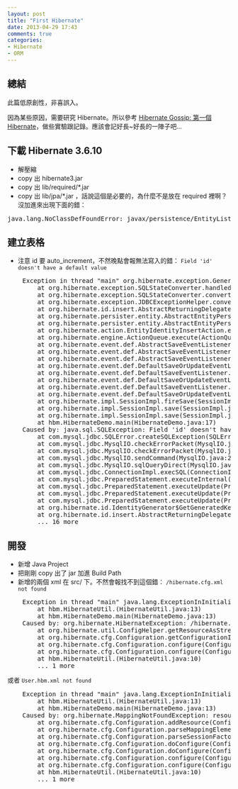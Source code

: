 ```yaml
---
layout: post
title: "First Hibernate"
date: 2013-04-29 17:43
comments: true
categories: 
- Hibernate
- ORM
---
```

## 總結
<pre>
此篇低原創性，非喜誤入。
</pre>

因為某些原因，需要研究 Hibernate。所以參考 [Hibernate Gossip: 第一個 Hibernate](http://openhome.cc/Gossip/HibernateGossip/FirstHibernate.html "Hibernate Gossip: 第一個 Hibernate")，做些實驗跟記錄。應該會記好長~好長的一陣子吧...


## 下載 Hibernate 3.6.10
+ 解壓縮
+ copy 出 hibernate3.jar
+ copy 出 lib/required/*.jar 
+ copy 出 lib/jpa/*.jar ，話說這個是必要的，為什麼不是放在 required 裡啊？沒加進來出現下面的錯：
<pre>
java.lang.NoClassDefFoundError: javax/persistence/EntityListeners
</pre>


## 建立表格
+ 注意 id 要 auto_increment，不然晚點會報無法寫入的錯： `Field 'id' doesn't have a default value`
<pre>
	Exception in thread "main" org.hibernate.exception.GenericJDBCException: could not insert: [hbm.User]
		at org.hibernate.exception.SQLStateConverter.handledNonSpecificException(SQLStateConverter.java:140)
		at org.hibernate.exception.SQLStateConverter.convert(SQLStateConverter.java:128)
		at org.hibernate.exception.JDBCExceptionHelper.convert(JDBCExceptionHelper.java:66)
		at org.hibernate.id.insert.AbstractReturningDelegate.performInsert(AbstractReturningDelegate.java:63)
		at org.hibernate.persister.entity.AbstractEntityPersister.insert(AbstractEntityPersister.java:2346)
		at org.hibernate.persister.entity.AbstractEntityPersister.insert(AbstractEntityPersister.java:2853)
		at org.hibernate.action.EntityIdentityInsertAction.execute(EntityIdentityInsertAction.java:71)
		at org.hibernate.engine.ActionQueue.execute(ActionQueue.java:273)
		at org.hibernate.event.def.AbstractSaveEventListener.performSaveOrReplicate(AbstractSaveEventListener.java:320)
		at org.hibernate.event.def.AbstractSaveEventListener.performSave(AbstractSaveEventListener.java:203)
		at org.hibernate.event.def.AbstractSaveEventListener.saveWithGeneratedId(AbstractSaveEventListener.java:129)
		at org.hibernate.event.def.DefaultSaveOrUpdateEventListener.saveWithGeneratedOrRequestedId(DefaultSaveOrUpdateEventListener.java:210)
		at org.hibernate.event.def.DefaultSaveEventListener.saveWithGeneratedOrRequestedId(DefaultSaveEventListener.java:56)
		at org.hibernate.event.def.DefaultSaveOrUpdateEventListener.entityIsTransient(DefaultSaveOrUpdateEventListener.java:195)
		at org.hibernate.event.def.DefaultSaveEventListener.performSaveOrUpdate(DefaultSaveEventListener.java:50)
		at org.hibernate.event.def.DefaultSaveOrUpdateEventListener.onSaveOrUpdate(DefaultSaveOrUpdateEventListener.java:93)
		at org.hibernate.impl.SessionImpl.fireSave(SessionImpl.java:713)
		at org.hibernate.impl.SessionImpl.save(SessionImpl.java:701)
		at org.hibernate.impl.SessionImpl.save(SessionImpl.java:697)
		at hbm.HibernateDemo.main(HibernateDemo.java:17)
	Caused by: java.sql.SQLException: Field 'id' doesn't have a default value
		at com.mysql.jdbc.SQLError.createSQLException(SQLError.java:1073)
		at com.mysql.jdbc.MysqlIO.checkErrorPacket(MysqlIO.java:3609)
		at com.mysql.jdbc.MysqlIO.checkErrorPacket(MysqlIO.java:3541)
		at com.mysql.jdbc.MysqlIO.sendCommand(MysqlIO.java:2002)
		at com.mysql.jdbc.MysqlIO.sqlQueryDirect(MysqlIO.java:2163)
		at com.mysql.jdbc.ConnectionImpl.execSQL(ConnectionImpl.java:2624)
		at com.mysql.jdbc.PreparedStatement.executeInternal(PreparedStatement.java:2127)
		at com.mysql.jdbc.PreparedStatement.executeUpdate(PreparedStatement.java:2427)
		at com.mysql.jdbc.PreparedStatement.executeUpdate(PreparedStatement.java:2345)
		at com.mysql.jdbc.PreparedStatement.executeUpdate(PreparedStatement.java:2330)
		at org.hibernate.id.IdentityGenerator$GetGeneratedKeysDelegate.executeAndExtract(IdentityGenerator.java:93)
		at org.hibernate.id.insert.AbstractReturningDelegate.performInsert(AbstractReturningDelegate.java:56)
		... 16 more
</pre>


## 開發
+ 新增 Java Project
+ 把剛剛 copy 出了 jar 加進 Build Path
+ 新增的兩個 xml 在 src/ 下。不然會報找不到這個錯： `/hibernate.cfg.xml not found`
<pre>
	Exception in thread "main" java.lang.ExceptionInInitializerError
		at hbm.HibernateUtil.<clinit>(HibernateUtil.java:13)
		at hbm.HibernateDemo.main(HibernateDemo.java:13)
	Caused by: org.hibernate.HibernateException: /hibernate.cfg.xml not found
		at org.hibernate.util.ConfigHelper.getResourceAsStream(ConfigHelper.java:170)
		at org.hibernate.cfg.Configuration.getConfigurationInputStream(Configuration.java:2176)
		at org.hibernate.cfg.Configuration.configure(Configuration.java:2157)
		at org.hibernate.cfg.Configuration.configure(Configuration.java:2137)
		at hbm.HibernateUtil.<clinit>(HibernateUtil.java:10)
		... 1 more
</pre>
或者 `User.hbm.xml not found`
<pre>
	Exception in thread "main" java.lang.ExceptionInInitializerError
		at hbm.HibernateUtil.<clinit>(HibernateUtil.java:13)
		at hbm.HibernateDemo.main(HibernateDemo.java:13)
	Caused by: org.hibernate.MappingNotFoundException: resource: User.hbm.xml not found
		at org.hibernate.cfg.Configuration.addResource(Configuration.java:799)
		at org.hibernate.cfg.Configuration.parseMappingElement(Configuration.java:2344)
		at org.hibernate.cfg.Configuration.parseSessionFactory(Configuration.java:2310)
		at org.hibernate.cfg.Configuration.doConfigure(Configuration.java:2290)
		at org.hibernate.cfg.Configuration.doConfigure(Configuration.java:2243)
		at org.hibernate.cfg.Configuration.configure(Configuration.java:2158)
		at org.hibernate.cfg.Configuration.configure(Configuration.java:2137)
		at hbm.HibernateUtil.<clinit>(HibernateUtil.java:10)
		... 1 more
</pre>
